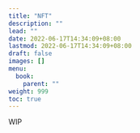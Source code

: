 ```yaml
---
title: "NFT"
description: ""
lead: ""
date: 2022-06-17T14:34:09+08:00
lastmod: 2022-06-17T14:34:09+08:00
draft: false
images: []
menu:
  book:
    parent: ""
weight: 999
toc: true
---
```


WIP